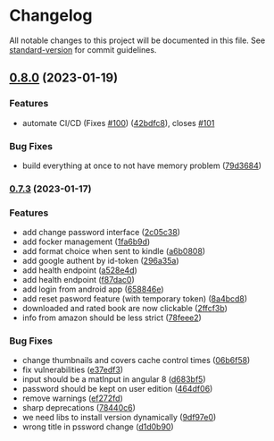 # Changelog

All notable changes to this project will be documented in this file. See [standard-version](https://github.com/conventional-changelog/standard-version) for commit guidelines.

## [0.8.0](https://github.com/bibulle/myCalibreServer/compare/v0.7.3...v0.8.0) (2023-01-19)


### Features

* automate CI/CD (Fixes [#100](https://github.com/bibulle/myCalibreServer/issues/100)) ([42bdfc8](https://github.com/bibulle/myCalibreServer/commit/42bdfc83a1d7371eb7cb360047137bd5ae72aad3)), closes [#101](https://github.com/bibulle/myCalibreServer/issues/101)


### Bug Fixes

* build everything at once to not have memory problem ([79d3684](https://github.com/bibulle/myCalibreServer/commit/79d36849c617c79cab4e243f6885fad74830a64a))

### [0.7.3](https://github.com/bibulle/myCalibreServer/compare/v0.5.0...v0.7.3) (2023-01-17)


### Features

* add change password interface ([2c05c38](https://github.com/bibulle/myCalibreServer/commit/2c05c387c79c5b7352a80c798177408fe8b3b9bf))
* add focker management ([1fa6b9d](https://github.com/bibulle/myCalibreServer/commit/1fa6b9d35628fb49b4385a7a2e4e1c9e9c4a8a28))
* add format choice when sent to kindle ([a6b0808](https://github.com/bibulle/myCalibreServer/commit/a6b0808c0092fed8f9631d22e96c5df79e58c290))
* add google authent by id-token ([296a35a](https://github.com/bibulle/myCalibreServer/commit/296a35abac944843233fc944c4001b685a86508d))
* add health endpoint ([a528e4d](https://github.com/bibulle/myCalibreServer/commit/a528e4d00f0575ac35d0397869d4d8c59cf80536))
* add health endpoint ([f87dac0](https://github.com/bibulle/myCalibreServer/commit/f87dac030d6bbcd03023a3f49697787f067ceb6b))
* add login from android app ([658846e](https://github.com/bibulle/myCalibreServer/commit/658846ece29158e134240a2d6d3fb47a2dd08d36))
* add reset pasword feature (with temporary token) ([8a4bcd8](https://github.com/bibulle/myCalibreServer/commit/8a4bcd8673e2a060f75f5963b8a5b38d4ddd750e))
* downloaded and rated book are now clickable ([2ffcf3b](https://github.com/bibulle/myCalibreServer/commit/2ffcf3bb0712f2ff46fbb5d692927d4d2b1729c0))
* info from amazon should be less strict ([78feee2](https://github.com/bibulle/myCalibreServer/commit/78feee2f1fe908f8976250d744e760cf0b8ecffb))


### Bug Fixes

* change thumbnails and covers cache control times ([06b6f58](https://github.com/bibulle/myCalibreServer/commit/06b6f58138edb117c6b5ad2995e0086a480bca6f))
* fix vulnerabilities ([e37edf3](https://github.com/bibulle/myCalibreServer/commit/e37edf31780b67130cef57cb2d4fa5a38d0cbfb5))
* input should be a matInput in angular 8 ([d683bf5](https://github.com/bibulle/myCalibreServer/commit/d683bf5b510d906b20a4e2550ffa2b7606b39253))
* password should be kept on user edition ([464df06](https://github.com/bibulle/myCalibreServer/commit/464df062ce948507413673a606896d64055f0286))
* remove warnings ([ef272fd](https://github.com/bibulle/myCalibreServer/commit/ef272fd96a74decd262fcf2c30273b8683420658))
* sharp deprecations ([78440c6](https://github.com/bibulle/myCalibreServer/commit/78440c6a51fa20c349d1c75fd6345e11e3935dbe))
* we need libs to install version dynamically ([9df97e0](https://github.com/bibulle/myCalibreServer/commit/9df97e0398140c9a6f456a8321e29b52727fc2ee))
* wrong title in pssword change ([d1d0b90](https://github.com/bibulle/myCalibreServer/commit/d1d0b90b7e83969302d774465738e09fe0866780))
